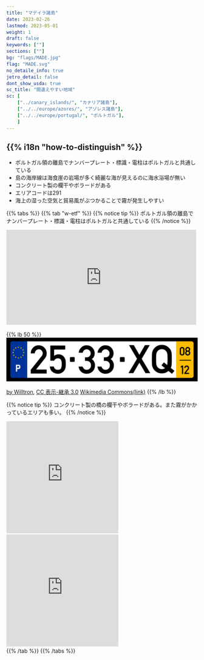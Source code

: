 ```yaml
---
title: "マデイラ諸島"
date: 2023-02-26
lastmod: 2023-05-01
weight: 1
draft: false
keywords: [""]
sections: [""]
bg: "flags/MADE.jpg"
flag: "MADE.svg"
no_detaile_info: true
jetro_detail: false
dont_show_usda: true
sc_title: "間違えやすい地域"
sc: [
    ["../canary_islands/", "カナリア諸島"],
    ["../../europe/azores/", "アゾレス諸島"],
    ["../../europe/portugal/", "ポルトガル"],
    ]
---
```


<div class="main-desciption country-description">
    <h2 class="section-title">{{% i18n "how-to-distinguish" %}}</h2>
    <ul class="rule-list">
        <li>ポルトガル領の離島でナンバープレート・標識・電柱はポルトガルと共通している</li>
        <li>島の海岸線は海食崖の岩場が多く綺麗な海が見えるのに海水浴場が無い</li>
        <li>コンクリート製の欄干やボラードがある</li>
        <li>エリアコードは<span class="quiz">291</span></li>
        <li class="no-evidence">海上の湿った空気と貿易風がぶつかることで霧が発生しやすい</li>
    </ul>
</div>


{{% tabs  %}}
{{% tab "w-etf" %}}
{{% notice tip %}}
ポルトガル領の離島でナンバープレート・標識・電柱はポルトガルと共通している
{{% /notice %}}
<div class="googlemap-if">
<iframe src="https://www.google.com/maps/embed?pb=!4v1683962648449!6m8!1m7!1s0TQTed0G3BcqOql7gtZU5g!2m2!1d32.65206268123055!2d-16.90189128524855!3f142.4363356333071!4f-6.763505395204604!5f3.1984375830501204" width="500" height="250" style="border:0;" allowfullscreen="" loading="lazy" referrerpolicy="no-referrer-when-downgrade"></iframe>
</div>

{{% lb 50 %}}
![](../../europe/portugal/2023-04-12-06-00-36.png)

<a href="//commons.wikimedia.org/wiki/User:Willtron" title="User:Willtron">by Willtron</a>, <a href="https://creativecommons.org/licenses/by-sa/3.0" title="Creative Commons Attribution-Share Alike 3.0">CC 表示-継承 3.0</a> <a href="https://commons.wikimedia.org/w/index.php?curid=4614860">Wikimedia Commons(link)</a>
{{% /lb %}}


{{% notice tip %}}
コンクリート製の橋の欄干やボラードがある。また霧がかかっているエリアも多い。
{{% /notice %}}

<div class="googlemap-if">
<iframe src="https://www.google.com/maps/embed?pb=!4v1684420167787!6m8!1m7!1sxRT9P8dkWIAOaPkejbCMSg!2m2!1d32.69898201241671!2d-16.83927795438327!3f336.2484225772838!4f-5.376528525409341!5f1.666429744125736" width="295" height="295" style="border:0;" allowfullscreen="" loading="lazy" referrerpolicy="no-referrer-when-downgrade"></iframe>
<iframe src="https://www.google.com/maps/embed?pb=!4v1684420266366!6m8!1m7!1sYWcfW0A_ZzJ6mHRbwVRC1Q!2m2!1d32.78799821857791!2d-17.12725137504941!3f191.9792348464448!4f-7.377721746054391!5f3.325193203789971" width="295" height="295" style="border:0;" allowfullscreen="" loading="lazy" referrerpolicy="no-referrer-when-downgrade"></iframe>
</div>
{{% /tab %}}
{{% /tabs %}}

